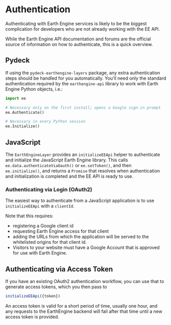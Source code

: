 # Authentication

Authenticating with Earth Engine services is likely to be the biggest
complication for developers who are not already working with the EE API.

While the Earth Engine API documentation and forums are the official source of
information on how to authenticate, this is a quick overview.

## Pydeck

If using the `pydeck-earthengine-layers` package, any extra authentication steps
should be handled for you automatically. You'll need only the standard
authentication required by the `earthengine-api` library to work with Earth
Engine Python objects, i.e.:

```py
import ee

# Necessary only on the first install; opens a Google sign-in prompt
ee.Authenticate()

# Necessary in every Python session
ee.Initialize()
```

## JavaScript

The `EarthEngineLayer` provides an `initializeEEApi` helper to authenticate and
initialize the JavaScript Earth Engine library. This calls
`ee.data.authenticateViaOauth()` or `ee.setToken()`, and then `ee.initialize()`,
and returns a `Promise` that resolves when authentication and initialization is
completed and the EE API is ready to use.

### Authenticating via Login (OAuth2)

The easiest way to authenticate from a JavaScript application is to use
`initializeEEApi` with a `clientId`.

Note that this requires:

- registering a Google client id
- requesting Earth Engine access for that client
- adding the URLs from which the application will be served to the whitelisted origins for that client id.
- Visitors to your website must have a Google Account that is approved for use with Earth Engine.

## Authenticating via Access Token

If you have an existing OAuth2 authentication workflow, you can use that to
generate access tokens, which you then pass to

```js
initializeEEApi({token})
```

An access token is valid for a short period of time, usually one hour, and any
requests to the EarthEngine backend will fail after that time until a new access
token is provided.
